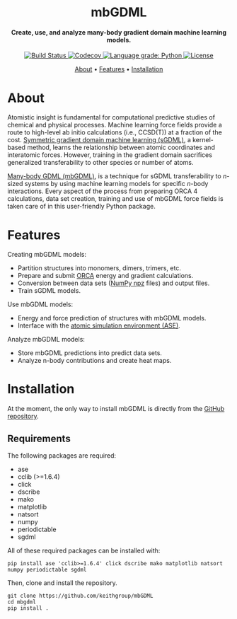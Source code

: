 

<h1 align="center">mbGDML</h1>

<h4 align="center">Create, use, and analyze many-body gradient domain machine learning  models.</h4>

<p align="center">
    <a href="https://travis-ci.com/keithgroup/mbGDML" target="_blank">
        <img src="https://travis-ci.com/keithgroup/mbGDML.svg?branch=master" alt="Build Status ">
    </a>
    <a href="https://codecov.io/gh/keithgroup/mbGDML" target="_blank">
        <img src="https://codecov.io/gh/keithgroup/mbGDML/branch/master/graph/badge.svg?token=P643JEUWZC" alt="Codecov">
    </a>
    <a href="https://lgtm.com/projects/g/keithgroup/mbGDML/context:python" target="_blank">
        <img src="https://img.shields.io/lgtm/grade/python/g/keithgroup/mbGDML.svg?logo=lgtm&logoWidth=18" alt="Language grade: Python">
    </a>
    <a href="https://github.com/keithgroup/mbGDML/blob/master/LICENSE" target="_blank">
        <img src="https://img.shields.io/github/license/keithgroup/mbGDML" alt="License">
    </a>
</p>

<p align="center">
    <a href="#about">About</a> •
    <a href="#features">Features</a>  •
    <a href="#installation">Installation</a>
</p>


# About

Atomistic insight is fundamental for computational predictive studies of chemical and physical processes.
Machine learning force fields provide a route to high-level ab initio calculations (i.e., CCSD(T)) at a fraction of the cost.
[Symmetric gradient domain machine learning (sGDML)](http://quantum-machine.org/gdml/), a kernel-based method, learns the relationship between atomic coordinates and interatomic forces.
However, training in the gradient domain sacrifices generalized transferability to other species or number of atoms.

[Many-body GDML (mbGDML)](https://github.com/keithgroup/mbGDML), is a technique for sGDML transferability to *n*-sized systems by using machine learning models for specific *n*-body interactions.
Every aspect of the process from preparing ORCA 4 calculations, data set creation, training and use of mbGDML force fields is taken care of in this user-friendly Python package.

# Features

Creating mbGDML models:

* Partition structures into monomers, dimers, trimers, etc.
* Prepare and submit [ORCA](https://sites.google.com/site/orcainputlibrary/) energy and gradient calculations.
* Conversion between data sets ([NumPy npz](https://numpy.org/doc/stable/reference/routines.io.html) files) and output files.
* Train sGDML models.

Use mbGDML models:

* Energy and force prediction of structures with mbGDML models.
* Interface with the [atomic simulation environment (ASE)](https://wiki.fysik.dtu.dk/ase/).

Analyze mbGDML models:

* Store mbGDML predictions into predict data sets.
* Analyze n-body contributions and create heat maps.

# Installation

At the moment, the only way to install mbGDML is directly from the [GitHub repository](https://github.com/keithgroup/mbGDML).

## Requirements

The following packages are required:

* ase
* cclib (>=1.6.4)
* click
* dscribe
* mako
* matplotlib
* natsort
* numpy
* periodictable
* sgdml

All of these required packages can be installed with:

```
pip install ase 'cclib>=1.6.4' click dscribe mako matplotlib natsort numpy periodictable sgdml
```

Then, clone and install the repository.

```
git clone https://github.com/keithgroup/mbGDML
cd mbgdml
pip install .
```